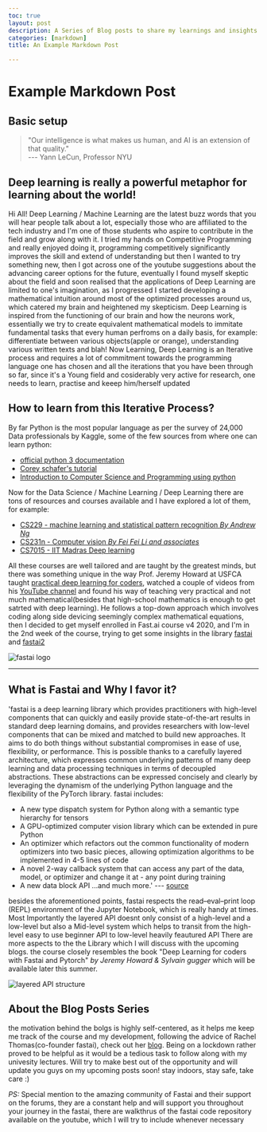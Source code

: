 ```yaml
---
toc: true
layout: post
description: A Series of Blog posts to share my learnings and insights during the Fast.ai course v4, hoping to help fellow learners. :)
categories: [markdown]
title: An Example Markdown Post

---
```

# Example Markdown Post

## Basic setup

>"Our intelligence is what makes us human, and AI is an extension of that quality."   
--- Yann LeCun, Professor  NYU

## Deep learning is really a powerful metaphor for learning about the world!

Hi All!
Deep Learning / Machine Learning are the latest buzz words that you will hear people talk about a lot, especially those who are affiliated to the tech industry and I'm one of those students who aspire to contribute in the field and grow along with it. I tried my hands on Competitive Programming and really enjoyed doing it, programming competitively significantly improves the skill and extend of understanding but then I wanted to try something new, then I got across one of the youtube suggestions about the advancing career options for the future, eventually I found myself skeptic about the field and soon realised that the applications of Deep Learning are limited to one's imagination, as I progressed I started developing a mathematical intuition around most of the optimized processes around us, which catered my brain and heightened my skepticism.
Deep Learning is inspired from the functioning of our brain and how the neurons work, essentially we try to create equivalent mathematical models to immitate fundamental tasks that every human perfroms on a daily basis, for example: differentiate between various objects(apple or orange), understanding various written texts and blah!
Now Learning, Deep Learning is an Iterative process and requires a lot of commitment towards the programming language one has chosen and all the iterations that you have been through so far, since it's a Young field and cosiderably very active for research, one needs to learn, practise and keeep him/herself updated

## How to learn from this Iterative Process?
By far Python is the most popular language as per the survey of 24,000 Data professionals by Kaggle, some of the few sources from where one can learn python:
- [official python 3 documentation](https://docs.python.org/3/) 
- [Corey schafer's tutorial](https://www.youtube.com/channel/UCCezIgC97PvUuR4_gbFUs5g)
- [Introduction to Computer Science and Programming using python](https://courses.edx.org/courses/course-v1:MITx+6.00.1x_7+3T2015/course/)

Now for the Data Science / Machine Learning / Deep Learning there are tons of resources and courses available and I have explored a lot of them, for example:
- [CS229 - machine learning and statistical pattern recognition *By Andrew Ng*](https://www.youtube.com/playlist?list=PLA89DCFA6ADACE599)
- [CS231n - Computer vision *By Fei Fei Li and associates*](https://www.youtube.com/playlist?list=PL3FW7Lu3i5JvHM8ljYj-zLfQRF3EO8sYv)
- [CS7015 - IIT Madras Deep learning](https://www.youtube.com/playlist?list=PLyqSpQzTE6M9gCgajvQbc68Hk_JKGBAYT)

All these courses are well tailored and are taught by the greatest minds, but there was something unique in the way Prof. Jeremy Howard at USFCA taught [practical deep learning for coders](https://course.fast.ai), watched a couple of videos from his [YouTube channel](https://www.youtube.com/user/howardjeremyp) and found his way of teaching very practical and not much mathematical(besides that high-school mathematics is enough to get satrted with deep learning). He follows a top-down approach which involves coding along side devicing seemingly complex mathematical equations, then I decided to get myself enrolled in Fast.ai course v4 2020, and I'm in the 2nd week of the course, trying to get some insights in the library [fastai](https://github.com/fastai/fastai) and [fastai2](https://github.com/fastai/fastai2)
    
![fastai logo](https://miro.medium.com/max/1128/1*H2bbbgCg4u71KsYay7eVhQ.png)

---
## What is **Fastai** and Why I favor it?
'fastai is a deep learning library which provides practitioners with high-level components that can quickly and easily provide state-of-the-art results in standard deep learning domains, and provides researchers with low-level components that can be mixed and matched to build new approaches. It aims to do both things without substantial compromises in ease of use, flexibility, or performance. This is possible thanks to a carefully layered architecture, which expresses common underlying patterns of many deep learning and data processing techniques in terms of decoupled abstractions. These abstractions can be expressed concisely and clearly by leveraging the dynamism of the underlying Python language and the flexibility of the PyTorch library. fastai includes:

- A new type dispatch system for Python along with a semantic type hierarchy for tensors
- A GPU-optimized computer vision library which can be extended in pure Python
- An optimizer which refactors out the common functionality of modern optimizers into two basic pieces,  allowing optimization algorithms to be implemented in 4-5 lines of code
- A novel 2-way callback system that can access any part of the data, model, or optimizer and change it at - any point during training
- A new data block API
...and much more.' --- [source](https://www.fast.ai/2020/02/13/fastai-A-Layered-API-for-Deep-Learning/)

besides the aforementioned points, fastai respects the read–eval–print loop (REPL) environment of the Jupyter Notebook, which is really handy at times. Most Importantly  the layered API doesnt only consist of a high-level and a low-level but also a Mid-level system which helps to transit from the high-level easy to use beginner API to low-level heavily feautured API
There are more aspects to the the Library which I will discuss with the upcoming blogs.
the course closely resembles the book "Deep Learning for coders with Fastai and Pytorch" *by Jeremy Howard & Sylvain gugger* which will be available later this summer.

![layered API structure](https://www.fast.ai/images/fastai_paper/layered.PNG)

## About the Blog Posts Series
the motivation behind the bolgs is highly self-centered, as it helps me keep me track of the course and my development, following the advice of Rachel Thomas(co-founder fastai), check out her [blog](https://medium.com/@racheltho/why-you-yes-you-should-blog-7d2544ac1045).
Being on a lockdown rather proved to be helpful as it would be a tedious task to follow along with my univesity lectures.
Will try to make best out of the opportunity and will update you guys on my upcoming posts soon!
stay indoors, stay safe, take care :)

*PS:* Special mention to the amazing community of Fastai and their support on the forums, they are a constant help and will support you throughout your journey in the fastai, there are walkthrus of the fastai code repository available on the youtube, which I will try to include whenever necessary  

